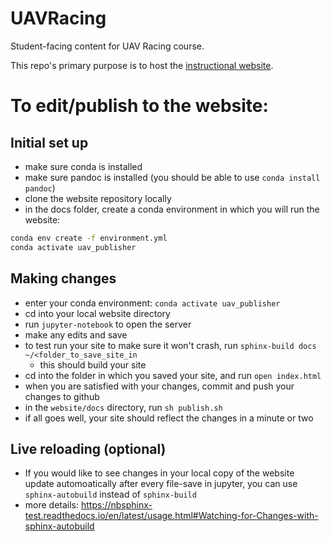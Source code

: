 # UAVRacing
Student-facing content for UAV Racing course.

This repo's primary purpose is to host the [instructional website](https://bwsi-uav.github.io/website/index.html).

# To edit/publish to the website:

## Initial set up
+ make sure conda is installed
+ make sure pandoc is installed (you should be able to use `conda install pandoc`)
+ clone the website repository locally
+ in the docs folder, create a conda environment in which you will run the website:

```bash
conda env create -f environment.yml
conda activate uav_publisher
```

## Making changes
+ enter your conda environment: `conda activate uav_publisher`
+ cd into your local website directory
+ run `jupyter-notebook` to open the server
+ make any edits and save
+ to test run your site to make sure it won't crash, run `sphinx-build docs ~/<folder_to_save_site_in`
  + this should build your site
+ cd into the folder in which you saved your site, and run `open index.html`
+ when you are satisfied with your changes, commit and push your changes to github
+ in the `website/docs` directory, run `sh publish.sh`
+ if all goes well, your site should reflect the changes in a minute or two

## Live reloading (optional)
+ If you would like to see changes in your local copy of the website update automoatically after every file-save in jupyter, you can use `sphinx-autobuild` instead of `sphinx-build`
+ more details: https://nbsphinx-test.readthedocs.io/en/latest/usage.html#Watching-for-Changes-with-sphinx-autobuild
